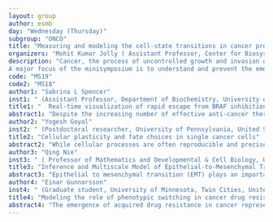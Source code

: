 ```yaml
---
layout: group
author: esmb
day: "Wednesday (Thursday)"
subgroup: "ONCO"
title: "Measuring and modeling the cell-state transitions in cancer progression and treatment"
organizers: "Mohit Kumar Jolly ( Assistant Professor, Center for Biosystems Science and Engineering, Indian Institute of Sceince Bengaluru, India), Kishore Hari (PhD Student, Center for Biosystems Science and Engineering, Indian Institute of Sceince Bengaluru, India)"
description: "Cancer, the process of uncontrolled growth and invasion of cells within the body, is emergent from a complex interaction of adaptive processes, including evasion of cell growth suppression, immune evasion, metabolic adaptation and so on. Each of these adaptations are associated with one or more changes in cancer cell state. While traditionally, genetic mechanisms were believed to be the cause of such adaptations, recent emergence of high throughput data consistently supports the important role of non-genetic mechanisms of adaptation. Especially in key aspects of cancer such as stemness, metastasis and drug resistance, non-genetic mechanisms are seen to play a crucial role. At this early stage of development of the field, it is important maintain a healthy interaction between experimental and mathematical models to gain a swift understanding of these processes.
A major focus of the minisymposium is to understand and prevent the emergence of drug-tolerant persisters which is an important challenge for clinicians today. No existing therapy currently targets persisters specifically in either killing them or differentiating them into a drug-sensitive state. Thus, a better understanding of their dynamics can inform strategies to contain the effect of these persisters, directly contributing to developing more effective therapies."
code: "MS19"
code2: "MS18"
author1: "Sabrina L Spencer"
inst1: " (Assistant Professor, Department of Biochemistry, University of Colerado-Boulder, United States of America)"
title1: "  Real-time visualization of rapid escape from BRAF inhibition in single melanoma cells"
abstract1: "Despite the increasing number of effective anti-cancer therapies, successful treatment is limited by the development of drug resistance. While the contribution of genetic factors to drug resistance is undeniable, little is known about how drug-sensitive cells first evade drug action to proliferate in drug. Here we track the responses of thousands of single melanoma cells to BRAF inhibitors and show that a subset of cells escapes drug via non-genetic mechanisms within the first three days of treatment. Cells that escape drug rely on ATF4 stress signalling to cycle periodically in drug, experience DNA replication defects leading to DNA damage, and yet out-proliferate other cells over extended treatment. Together, our work reveals just how rapidly melanoma cells can adapt to drug treatment, generating a mutagenesis-prone subpopulation that expands over time."
author2: "Yogesh Goyal"
inst2: " (Postdoctoral researcher, University of Pennsylvania, United States of America)"
title2: "Cellular plasticity and fate choices in single cancer cells"
abstract2: "While cellular processes are often reproducible and precise, cells may also alter their molecular states and adopt new fates in response to stimuli, a phenomena referred to as “plasticity”. I am interested in understanding the control principles governing cellular plasticity and fate decisions in response to mutational and pharmacologic stresses in tissue development and single cancer cells. My postdoctoral work is motivated by recent studies revealing how rare and transient non-genetic fluctuations in individual cancer cells enable them to survive pharmacologic stress, such as molecularly targeted therapies. Unlike the binary nature of Darwinian selection whereby mutations are either present or not, non-genetic fluctuations can exist on one, or even multiple continuums of variation. How this non-genetic variability maps to the eventual resistant fates upon drug exposure is an emerging paradigm of cellular plasticity. Integrating novel theoretical and experimental frameworks, I will present my findings on 1. Identifying the origins and nature of the unique transcriptional molecular states underlying this plasticity; and 2. Connecting these molecular states to their eventual drug-resistant fates by tracking thousands of uniquely barcoded cell lineages. Moving forward, my own group will adapt these quantitative approaches and concepts to measure, model, and engineer plasticity and its roles in tissue development and disease."
author3: "Qing Nie"
inst3: " ( Professor of Mathematics and Developmental & Cell Biology, University of California, Irvine ; Director of The NSF-Simons Center for Multiscale Cell Fate Research, United States of America)"
title3: "Inference and Multiscale Model of Epithelial-to-Mesenchymal Transition via Single-cell Transcriptomic Data"
abstract3: "Epithelial to mesenchymal transition (EMT) plays an important role in many biological processes during development and cancer. The advent of single-cell transcriptome sequencing techniques allows the dissection of dynamical details underlying EMT with unprecedented resolution. We develop an integrative tool that combines unsupervised learning of single-cell transcriptomic data and multiscale mathematical modeling to analyze transitions during cell fate decision. Our approach allows identification of individual cells making transition between all cell states and inference of genes that drive transitions. Multiscale extractions of single-cell scale outputs naturally reveal intermediate cell states (ICS) and ICS-regulated transition trajectories, producing emergent population-scale models to be explored for design principles. Testing on the single-cell gene regulatory network model and applying to published single-cell EMT datasets in cancer and embryogenesis, we uncover the roles of ICS on adaptation, noise attenuation, and transition efficiency in EMT, and reveal their trade-off relations. Meanwhile, network topology analysis and multilayer gene-gene regulation networks suggest that the ICS during EMT serve as the signaling hub in the TGF-β signaling communication."
author4: "Einar Gunnarsson"
inst4: " (Graduate student, University of Minnesota, Twin Cities, United States of America)"
title4: "Modeling the role of phenotypic switching in cancer drug resistance"
abstract4: "The emergence of acquired drug resistance in cancer represents a major barrier to treatment success. In this talk, we describe a simple mathematical model for studying how phenotypic switching at the single-cell level affects resistance evolution in cancer. We discuss how even short-term epigenetic modifications and stochastic fluctuations in gene expression can drive long-term drug resistance in the absence of any bona fide resistance mechanisms. We also show that an epigenetic drug that slightly perturbs the average retention of the resistant phenotype can turn guaranteed treatment failure into guaranteed success. We finally examine how the mode and time scale of resistance acquisition depends on the underlying switching dynamics and discuss potential implications for treatment."
---
```


